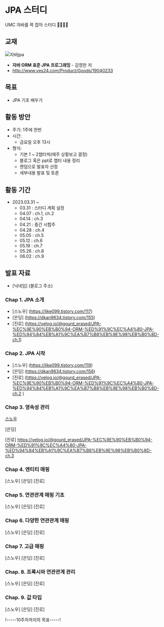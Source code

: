 # JPA 스터디
 UMC 자바를 꽉 잡아 스터디 👊🏻👊🏻

## 교재
![자바jpa](https://user-images.githubusercontent.com/117848386/229035000-0711aebf-46ef-4761-b980-d58661726c2d.jpg)

- **자바 ORM 표준 JPA 프로그래밍**  - 김영한 저
- http://www.yes24.com/Product/Goods/19040233
  
## 목표
- JPA 기초 배우기

## 활동 방안
- 주기: 1주에 한번
- 시간: 
  - 금요일 오후 13시
- 형식: 
  - 기본 1 ~ 2챕터씩(매주 상황보고 결정)
  - 블로그 혹은 ppt로 챕터 내용 정리
  - 랜덤으로 발표자 선정
  - 세부내용 발표 및 토론

## 활동 기간
- 2023.03.31 ~
  - 03.31 : 스터디 계획 설정 
  - 04.07 : ch.1, ch.2
  - 04.14 : ch.3
  - 04.21 : 중간 시험주
  - 04.28 : ch.4
  - 05.05 : ch.5
  - 05.12 : ch.6
  - 05.19 : ch.7
  - 05.26 : ch.8
  - 06.02 : ch.9

## 발표 자료
- [닉네임] (블로그 주소)
### Chap 1. JPA 소개
- [스노우] (https://like099.tistory.com/117)
- [은딩] (https://dkan9634.tistory.com/155)
- [진로] (https://velog.io/@gourd_erased/JPA-%EC%9E%90%EB%B0%94-ORM-%ED%91%9C%EC%A4%80-JPA-%ED%94%84%EB%A1%9C%EA%B7%B8%EB%9E%98%EB%B0%8D-ch.1)

### Chap 2. JPA 시작
- [스노우] (https://like099.tistory.com/119)
- [은딩] (https://dkan9634.tistory.com/156)
- [진로] (https://velog.io/@gourd_erased/JPA-%EC%9E%90%EB%B0%94-ORM-%ED%91%9C%EC%A4%80-JPA-%ED%94%84%EB%A1%9C%EA%B7%B8%EB%9E%98%EB%B0%8D-ch.2 )

### Chap 3. 영속성 관리
[스노우](https://like099.tistory.com/121)

[은딩] 

[진로] https://velog.io/@gourd_erased/JPA-%EC%9E%90%EB%B0%94-ORM-%ED%91%9C%EC%A4%80-JPA-%ED%94%84%EB%A1%9C%EA%B7%B8%EB%9E%98%EB%B0%8D-ch.3

### Chap 4. 엔티티 매핑
[스노우] 
[은딩] 
[진로] 

### Chap 5. 연관관계 매핑 기초
[스노우] 
[은딩] 
[진로] 

### Chap 6. 다양한 연관관계 매핑
[스노우] 
[은딩] 
[진로] 

### Chap 7. 고급 매핑
[스노우] 
[은딩] 
[진로] 

### Chap. 8. 프록시와 연관관계 관리
[스노우] 
[은딩] 
[진로] 

### Chap. 9. 값 타입
[스노우] 
[은딩] 
[진로] 

!-----10주차까지의 목표-----!
